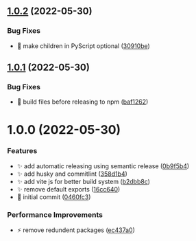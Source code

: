 ## [1.0.2](https://github.com/SushiWaUmai/pyscript-solid/compare/v1.0.1...v1.0.2) (2022-05-30)


### Bug Fixes

* :bug: make children in PyScript optional ([30910be](https://github.com/SushiWaUmai/pyscript-solid/commit/30910be1355699ecf7236f8b9a3e9516e8f62d45))

## [1.0.1](https://github.com/SushiWaUmai/pyscript-solid/compare/v1.0.0...v1.0.1) (2022-05-30)


### Bug Fixes

* :bug: build files before releasing to npm ([baf1262](https://github.com/SushiWaUmai/pyscript-solid/commit/baf126278668da088bfcaf5c5ff4e100f344265a))

# 1.0.0 (2022-05-30)


### Features

* :sparkles: add automatic releasing using semantic release ([0b9f5b4](https://github.com/SushiWaUmai/pyscript-solid/commit/0b9f5b4135e00154a140b6bc8cc8ff9d59930bd1))
* :sparkles: add husky and commitlint ([358d1b4](https://github.com/SushiWaUmai/pyscript-solid/commit/358d1b4c50a37d43177b8ea9b43a3fbeb429727f))
* :sparkles: add vite js for better build system ([b2dbb8c](https://github.com/SushiWaUmai/pyscript-solid/commit/b2dbb8cbe3d39baae6ce9038a4de003f07e8c975))
* :sparkles: remove default exports ([16cc640](https://github.com/SushiWaUmai/pyscript-solid/commit/16cc6400226a07b4b7637aa897e49eebc03dbcd6))
* :tada: initial commit ([0460fc3](https://github.com/SushiWaUmai/pyscript-solid/commit/0460fc3d77398ec8c75079c01277457c9e69dab5))


### Performance Improvements

* :zap: remove redundent packages ([ec437a0](https://github.com/SushiWaUmai/pyscript-solid/commit/ec437a0c80cce1971da9cc9affd2304be5d88745))
